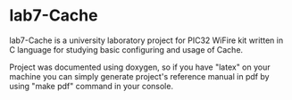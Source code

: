 # lab7-Cache

lab7-Cache is a university laboratory project for PIC32 WiFire kit written in C language for studying basic configuring and usage of Cache.

Project was documented using doxygen, so if you have "latex" on your machine you can simply generate project's reference manual in pdf by using "make pdf" command in your console.
